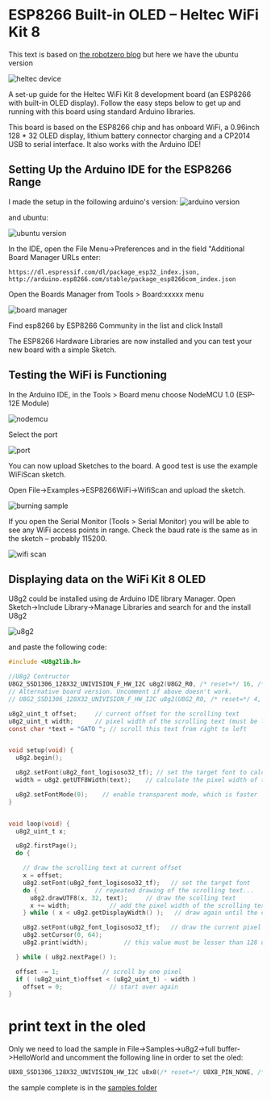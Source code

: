 # ESP8266 Built-in OLED – Heltec WiFi Kit 8

This text is based on [the robotzero blog](https://robotzero.one/heltec-wifi-kit-8/) but here we have the ubuntu version

![heltec device](https://github.com/pastaCLS/heltec/blob/master/images/heltec-device.jpg?raw=true)

A  set-up guide for the Heltec WiFi Kit 8 development board (an ESP8266 with built-in OLED display).
Follow the easy steps below to get up and running with this board using standard Arduino libraries.

This board is based on the ESP8266 chip and has onboard WiFi,  a 0.96inch 128 * 32 OLED display, lithium battery connector charging and a CP2014 USB to serial interface. It also works with the Arduino IDE!

## Setting Up the Arduino IDE for the ESP8266 Range

I made the setup in the following arduino's version:
![arduino version](https://github.com/pastaCLS/heltec/blob/master/images/version-arduino.jpg?raw=true)

and ubuntu:

![ubuntu version](https://github.com/pastaCLS/heltec/blob/master/images/version-ubuntu.jpg?raw=true)

In the IDE, open the File Menu->Preferences and in the field "Additional Board Manager URLs enter:

```
https://dl.espressif.com/dl/package_esp32_index.json, http://arduino.esp8266.com/stable/package_esp8266com_index.json
```
Open the Boards Manager from Tools > Board:xxxxx menu

![board manager](https://github.com/pastaCLS/heltec/blob/master/images/board-manager.png?raw=true)

Find esp8266 by ESP8266 Community in the list and click Install

The ESP8266 Hardware Libraries are now installed and you can test your new board with a simple Sketch.

## Testing the WiFi is Functioning

In the Arduino IDE, in the Tools > Board menu choose NodeMCU 1.0 (ESP-12E Module)

![nodemcu](https://github.com/pastaCLS/heltec/blob/master/images/nodemcu.png?raw=true)

Select the port

![port](https://github.com/pastaCLS/heltec/blob/master/images/port.png?raw=true)

You can now upload Sketches to the board. A good test is use the example WiFiScan sketch.

Open File->Examples->ESP8266WiFi->WifiScan and upload the sketch.

![burning sample](https://github.com/pastaCLS/heltec/blob/master/images/burning-sample.png?raw=true)

If you open the Serial Monitor (Tools > Serial Monitor) you will be able to see any WiFi access points in range. Check the baud rate is the same as in the sketch – probably 115200.

![wifi scan](https://github.com/pastaCLS/heltec/blob/master/images/wifiscan.png?raw=true)

## Displaying data on the WiFi Kit 8 OLED
U8g2 could be installed using de Arduino IDE library Manager. Open Sketch->Include Library->Manage Libraries and search for and the install U8g2

![u8g2](https://github.com/pastaCLS/heltec/blob/master/images/u8g2.png?raw=true)

and paste the following code:

```c
#include <U8g2lib.h>

//U8g2 Contructor
U8G2_SSD1306_128X32_UNIVISION_F_HW_I2C u8g2(U8G2_R0, /* reset=*/ 16, /* clock=*/ 5, /* data=*/ 4);
// Alternative board version. Uncomment if above doesn't work.
// U8G2_SSD1306_128X32_UNIVISION_F_HW_I2C u8g2(U8G2_R0, /* reset=*/ 4, /* clock=*/ 14, /* data=*/ 2);

u8g2_uint_t offset;     // current offset for the scrolling text
u8g2_uint_t width;      // pixel width of the scrolling text (must be lesser than 128 unless U8G2_16BIT is defined
const char *text = "GATO "; // scroll this text from right to left


void setup(void) {
  u8g2.begin();

  u8g2.setFont(u8g2_font_logisoso32_tf); // set the target font to calculate the pixel width
  width = u8g2.getUTF8Width(text);    // calculate the pixel width of the text

  u8g2.setFontMode(0);    // enable transparent mode, which is faster
}


void loop(void) {
  u8g2_uint_t x;

  u8g2.firstPage();
  do {

    // draw the scrolling text at current offset
    x = offset;
    u8g2.setFont(u8g2_font_logisoso32_tf);   // set the target font
    do {                // repeated drawing of the scrolling text...
      u8g2.drawUTF8(x, 32, text);     // draw the scolling text
      x += width;           // add the pixel width of the scrolling text
    } while ( x < u8g2.getDisplayWidth() );   // draw again until the complete display is filled

    u8g2.setFont(u8g2_font_logisoso32_tf);   // draw the current pixel width
    u8g2.setCursor(0, 64);
    u8g2.print(width);          // this value must be lesser than 128 unless U8G2_16BIT is set

  } while ( u8g2.nextPage() );

  offset -= 1;            // scroll by one pixel
  if ( (u8g2_uint_t)offset < (u8g2_uint_t) - width )
    offset = 0;             // start over again
}

```

# print text in the oled

Only we need to load the sample in File->Samples->u8g2->full buffer->HelloWorld and uncomment the following line in order to set the oled:

``` c
U8X8_SSD1306_128X32_UNIVISION_HW_I2C u8x8(/* reset=*/ U8X8_PIN_NONE, /* clock=*/ SCL, /* data=*/ SDA);   // pin remapping with ESP8266 HW I2C
```

the sample complete is in the [samples folder](../samples/helloworld.ino)
